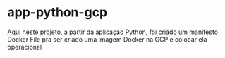 # app-python-gcp
Aqui neste projeto, a partir da aplicação Python, foi criado um manifesto Docker File pra ser criado uma imagem Docker na GCP e colocar ela operacional

